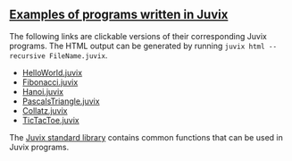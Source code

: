 ## [Examples of programs written in Juvix](https://github.com/anoma/juvix/tree/main/examples/milestone)

The following links are clickable versions of their corresponding Juvix
programs. The HTML output can be generated by running
`juvix html --recursive FileName.juvix`.

-   [HelloWorld.juvix](https://docs.juvix.org/examples/html/HelloWorld/HelloWorld.html)
-   [Fibonacci.juvix](https://docs.juvix.org/examples/html/Fibonacci/Fibonacci.html)
-   [Hanoi.juvix](https://docs.juvix.org/examples/html/Hanoi/Hanoi.html)
-   [PascalsTriangle.juvix](https://docs.juvix.org/examples/html/PascalsTriangle/PascalsTriangle.html)
-   [Collatz.juvix](https://docs.juvix.org/examples/html/Collatz/Collatz.html)
-   [TicTacToe.juvix](https://docs.juvix.org/examples/html/TicTacToe/CLI/CLI.TicTacToe.html)

The [Juvix standard library](https://anoma.github.io/juvix-stdlib/)
contains common functions that can be used in Juvix programs.
